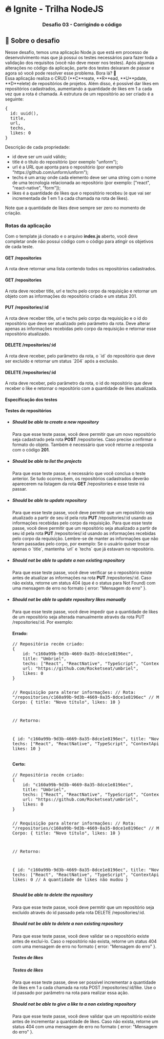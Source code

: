 <h1>🔥 Ignite - Trilha NodeJS</h1>
<h3 align="center">Desafio 03 - Corrigindo o código</h3>
<h2>🚀 Sobre o desafio</h2>
<p>Nesse desafio, temos uma aplicação Node.js que está em processo de desenvolvimento mas que já possui os testes necessários para fazer toda a validação dos requisitos (você não deve mexer nos testes).
Após algumas alterações no código da aplicação, parte dos testes deixaram de passar e agora só você pode resolver esse problema. Bora lá? 🚀
Essa aplicação realiza o CRUD (**C**reate, **R**ead, **U**pdate, **D**elete) de repositórios de projetos. Além disso, é possível dar likes em repositórios cadastrados, aumentando a quantidade de likes em 1 a cada vez que a rota é chamada.
A estrutura de um repositório ao ser criado é a seguinte:</p>
<pre>{
  id: uuid(),
  title,
  url,
  techs,
  likes: 0
}</pre>
<p>Descrição de cada propriedade:</p>
<ul>
<li>id deve ser um uuid válido;</li>
<li>title é o título do repositório (por exemplo "unform");</li>
<li>url é a URL que aponta para o repositório (por exemplo "https://github.com/unform/unform");</li>
<li>techs é um array onde cada elemento deve ser uma string com o nome de uma tecnologia relacionada ao repositório (por exemplo: ["react", "react-native", "form"]);</li>
<li>likes é a quantidade de likes que o repositório recebeu (e que vai ser incrementada de 1 em 1 a cada chamada na rota de likes).</li>
</ul>
<p>Note que a quantidade de likes deve sempre ser zero no momento de criação.</p>
<h3>Rotas da aplicação</h3>
<p>Com o template já clonado e o arquivo <strong>index.js</strong> aberto, você deve completar onde não possui código com o código para atingir os objetivos de cada teste.</p>
<h4>GET /repositories</h4>
<p>A rota deve retornar uma lista contendo todos os repositórios cadastrados.</p>
<h4>GET /repositories</h4>
<p>A rota deve receber title, url e techs pelo corpo da requisição e retornar um objeto com as informações do repositório criado e um status 201.</p>
<h4>PUT /repositories/:id</h4>
<p>A rota deve receber title, url e techs pelo corpo da requisição e o id do repositório que deve ser atualizado pelo parâmetro da rota. Deve alterar apenas as informações recebidas pelo corpo da requisição e retornar esse repositório atualizado.</p>
<h4>DELETE /repositories/:id</h4>
<p>A rota deve receber, pelo parâmetro da rota, o `id` do repositório que deve ser excluído e retornar um status `204` após a exclusão.</p>
<h4>DELETE /repositories/:id</h4>
<p>A rota deve receber, pelo parâmetro da rota, o id do repositório que deve receber o like e retornar o repositório com a quantidade de likes atualizada.</p>
<h4>Específicação dos testes</h4>
<h4>Testes de repositórios</h4>
<ul>
<li><h5>Should be able to create a new repository</h5>
<p>Para que esse teste passe, você deve permitir que um novo repositório seja cadastrado pela rota <strong>POST</strong> /repositories. Caso precise confirmar o formato do objeto. 
Também é necessário que você retorne a resposta com o código <strong>201</strong>.</p>
</li>
<li><h5>Should be able to list the projects</h5>
<p>Para que esse teste passe, é necessário que você conclua o teste anterior. Se tudo ocorreu bem, os repositórios cadastrados deverão aparecerem na listagem da rota <strong>GET</strong> /repositories e esse teste irá passar.</p>
</li>
<li><h5>Should be able to update repository</h5>
<p>Para que esse teste passe, você deve permitir que um repositório seja atualizado a partir de seu id pela rota <strong>PUT</strong> /repositories/:id usando as informações recebidas pelo corpo da requisição.
Para que esse teste passe, você deve permitir que um repositório seja atualizado a partir de seu id pela rota <strong>PUT</strong> /repositories/:id usando as informações recebidas pelo corpo da requisição. Lembre-se de manter as informações que não foram passadas pelo corpo, por exemplo:
Se o usuário quiser trocar apenas o `title`, mantenha `url` e `techs` que já estavam no repositório.
<li><h5>Should not be able to update a non existing repository</h5>
<p>Para que esse teste passe, você deve verificar se o repositório existe antes de atualizar as informações na rota <strong>PUT</strong> /repositories/:id. Caso não exista, retorne um status 404 (que é o status para Not Found) com uma mensagem de erro no formato { error: "Mensagem do erro" }.</p>
</li>
<li><h5>Should not be able to update repository likes manually</h5>
<p>Para que esse teste passe, você deve impedir que a quantidade de likes de um repositório seja alterada manualmente através da rota PUT /repositories/:id.
Por exemplo:</p>
</li>

<h4>Errado:</h4>
<pre>// Repositório recém criado:
{
	id: "c160a99b-9d3b-4669-8a35-8dce1e8196ec",
	title: "Umbriel",
	techs: ["React", "ReactNative", "TypeScript", "ContextApi"],
	url: "https://github.com/Rocketseat/umbriel",
	likes: 0
}

// Requisição para alterar informações: 
// Rota: "/repositories/c160a99b-9d3b-4669-8a35-8dce1e8196ec"
// Método: PUT
// Corpo: { title: "Novo título", likes: 10 }

// Retorno:

{
	id: "c160a99b-9d3b-4669-8a35-8dce1e8196ec",
	title: "Novo título",
	techs: ["React", "ReactNative", "TypeScript", "ContextApi"],
	url: "https://github.com/Rocketseat/umbriel",
	likes: 10
}</pre>
<h4>Certo:</h4>
<pre>// Repositório recém criado:
{
	id: "c160a99b-9d3b-4669-8a35-8dce1e8196ec",
	title: "Umbriel",
	techs: ["React", "ReactNative", "TypeScript", "ContextApi"],
	url: "https://github.com/Rocketseat/umbriel",
	likes: 0
}

// Requisição para alterar informações: 
// Rota: "/repositories/c160a99b-9d3b-4669-8a35-8dce1e8196ec"
// Método: PUT
// Corpo: { title: "Novo título", likes: 10 }

// Retorno:

{
	id: "c160a99b-9d3b-4669-8a35-8dce1e8196ec",
	title: "Novo título",
	techs: ["React", "ReactNative", "TypeScript", "ContextApi"],
	url: "https://github.com/Rocketseat/umbriel",
	likes: 0 // A quantidade de likes não mudou
}</pre>
<list><h5>Should be able to delete the repository</h5>
<p>Para que esse teste passe, você deve permitir que um repositório seja excluído através do id passado pela rota DELETE /repositories/:id.</p>
</list>
</list><h5>Should not be able to delete a non existing repository</h5>
<p>Para que esse teste passe, você deve validar se o repositório existe antes de excluí-lo. Caso o repositório não exista, retorne um status 404 com uma mensagem de erro no formato { error: "Mensagem do erro" }.</p>
</list>
<h5>Testes de likes</h5>
</list><h5>Testes de likes</h5>
<p>Para que esse teste passe, deve ser possível incrementar a quantidade de likes em 1 a cada chamada na rota POST /repositories/:id/like. Use o id passado por parâmetro na rota para realizar essa ação.</p>
</list>
</list><h5>Should not be able to give a like to a non existing repository</h5>
<p>Para que esse teste passe, você deve validar que um repositório existe antes de incrementar a quantidade de likes. Caso não exista, retorne um status 404 com uma mensagem de erro no formato { error: "Mensagem do erro" }.</p>
</list>
</ul>




